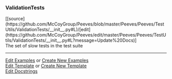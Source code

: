 ### <a id="Peeves.Peeves.TestUtils.ValidationTests">ValidationTests</a> 
<div class="docs-source-link" markdown="1">
[[source](https://github.com/McCoyGroup/Peeves/blob/master/Peeves/Peeves/TestUtils/ValidationTests/__init__.py#L)/[edit](https://github.com/McCoyGroup/Peeves/edit/master/Peeves/Peeves/TestUtils/ValidationTests/__init__.py#L?message=Update%20Docs)]
</div>
The set of slow tests in the test suite










---

[Edit Examples](https://github.com/McCoyGroup/Peeves/edit/gh-pages/ci/examples/Peeves/Peeves/TestUtils/ValidationTests.md) or 
[Create New Examples](https://github.com/McCoyGroup/Peeves/new/gh-pages/?filename=ci/examples/Peeves/Peeves/TestUtils/ValidationTests.md) <br/>
[Edit Template](https://github.com/McCoyGroup/Peeves/edit/gh-pages/ci/docs/Peeves/Peeves/TestUtils/ValidationTests.md) or 
[Create New Template](https://github.com/McCoyGroup/Peeves/new/gh-pages/?filename=ci/docs/templates/Peeves/Peeves/TestUtils/ValidationTests.md) <br/>
[Edit Docstrings](https://github.com/McCoyGroup/Peeves/edit/master/Peeves/Peeves/TestUtils/ValidationTests/__init__.py#L?message=Update%20Docs)

